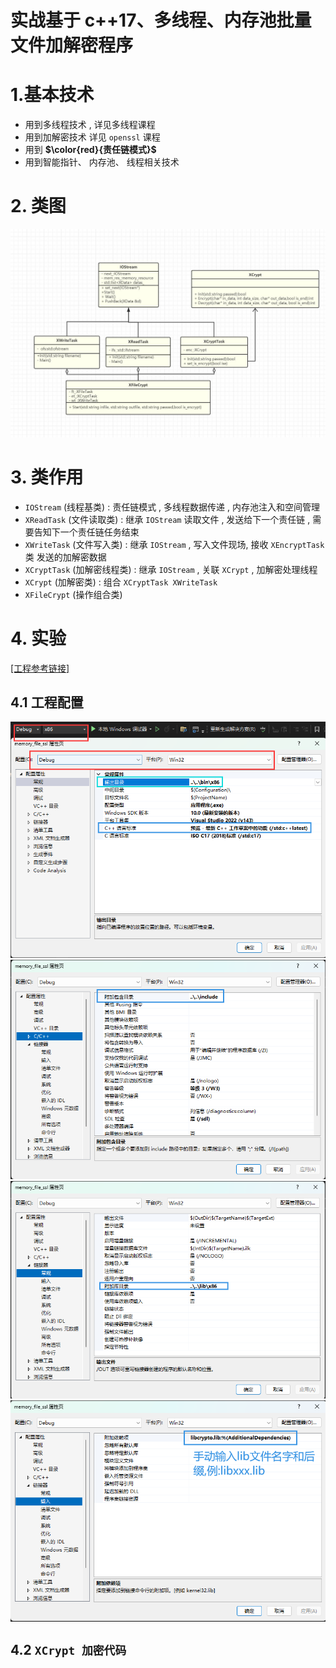 # 实战基于 c++17、多线程、内存池批量文件加解密程序

# 1.基本技术

* 用到多线程技术 , 详见多线程课程
* 用到加解密技术 详见 `openssl` 课程
* 用到 **$\color{red}{责任链模式}$**
* 用到智能指针、 内存池、 线程相关技术  

# 2. 类图

<img src="assets/image-20231024175238365.png" alt="image-20231024175238365" />

# 3. 类作用

* `IOStream` (线程基类) :  责任链模式 , 多线程数据传递 , 内存池注入和空间管理
* `XReadTask` (文件读取类) : 继承 `IOStream` 读取文件 , 发送给下一个责任链 , 需要告知下一个责任链任务结束
* `XWriteTask` (文件写入类) : 继承 `IOStream` , 写入文件现场, 接收 `XEncryptTask` 类 发送的加解密数据
* `XCryptTask` (加解密线程类) : 继承 `IOStream` , 关联 `XCrypt` , 加解密处理线程
* `XCrypt` (加解密类) : 组合 `XCryptTask XWriteTask `
* `XFileCrypt` (操作组合类) 

# 4. 实验

[[工程参考链接]]()

## 4.1 工程配置

<img src="assets/image-20231026115256724.png" alt="image-20231026115256724" /> 

 <img src="assets/image-20231026115827453.png" alt="image-20231026115827453" /> 

<img src="assets/image-20231026115922047.png" alt="image-20231026115922047" /> 

<img src="assets/image-20231026141035452.png" alt="image-20231026141035452" /> 

## 4.2  `XCrypt 加密代码`



